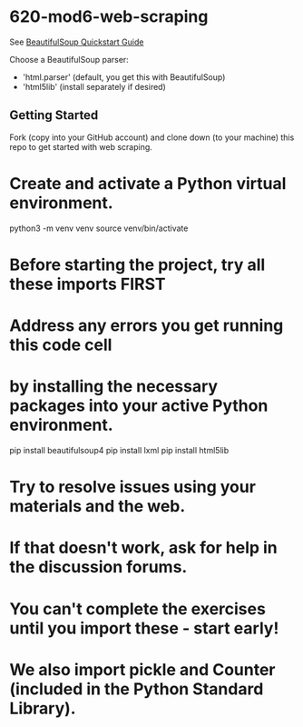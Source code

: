 # 620-mod6-web-scraping

See [BeautifulSoup Quickstart Guide](https://www.crummy.com/software/BeautifulSoup/bs4/doc/#quick-start)

Choose a BeautifulSoup parser:

- 'html.parser' (default, you get this with BeautifulSoup)
- 'html5lib' (install separately if desired)

## Getting Started

Fork (copy into your GitHub account) and clone down (to your machine) this repo to get started with web scraping.

# Create and activate a Python virtual environment. 
python3 -m venv venv
source venv/bin/activate
# Before starting the project, try all these imports FIRST

# Address any errors you get running this code cell 

# by installing the necessary packages into your active Python environment.
pip install beautifulsoup4
pip install lxml
pip install html5lib
# Try to resolve issues using your materials and the web.

# If that doesn't work, ask for help in the discussion forums.

# You can't complete the exercises until you import these - start early! 

# We also import pickle and Counter (included in the Python Standard Library).